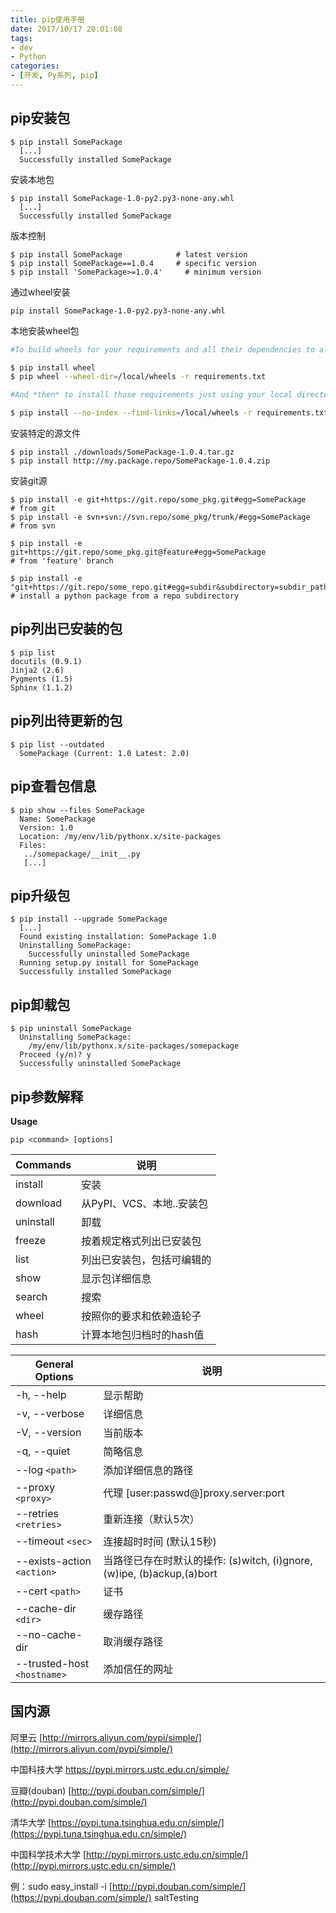 ```yaml
---
title: pip使用手册
date: 2017/10/17 20:01:08
tags:
- dev
- Python
categories:
- [开发, Py系列, pip]
---
```

## pip安装包

```shell
$ pip install SomePackage
  [...]
  Successfully installed SomePackage
```

<!--more-->

安装本地包

```shell
$ pip install SomePackage-1.0-py2.py3-none-any.whl
  [...]
  Successfully installed SomePackage
```

版本控制

 ```shell
$ pip install SomePackage            # latest version
$ pip install SomePackage==1.0.4     # specific version
$ pip install 'SomePackage>=1.0.4'     # minimum version
 ```

通过wheel安装

```shell
pip install SomePackage-1.0-py2.py3-none-any.whl
```

本地安装wheel包
```bash
#To build wheels for your requirements and all their dependencies to a local directory:

$ pip install wheel
$ pip wheel --wheel-dir=/local/wheels -r requirements.txt

#And *then* to install those requirements just using your local directory of wheels (and not from PyPI):

$ pip install --no-index --find-links=/local/wheels -r requirements.txt
```

安装特定的源文件

```shell
$ pip install ./downloads/SomePackage-1.0.4.tar.gz
$ pip install http://my.package.repo/SomePackage-1.0.4.zip
```

安装git源

```shell
$ pip install -e git+https://git.repo/some_pkg.git#egg=SomePackage          # from git
$ pip install -e svn+svn://svn.repo/some_pkg/trunk/#egg=SomePackage         # from svn

$ pip install -e git+https://git.repo/some_pkg.git@feature#egg=SomePackage  
# from 'feature' branch

$ pip install -e "git+https://git.repo/some_repo.git#egg=subdir&subdirectory=subdir_path" # install a python package from a repo subdirectory
```

## pip列出已安装的包

```
$ pip list
docutils (0.9.1)
Jinja2 (2.6)
Pygments (1.5)
Sphinx (1.1.2)
```

## pip列出待更新的包

```
$ pip list --outdated
  SomePackage (Current: 1.0 Latest: 2.0)
```

## pip查看包信息

```
$ pip show --files SomePackage
  Name: SomePackage
  Version: 1.0
  Location: /my/env/lib/pythonx.x/site-packages
  Files:
   ../somepackage/__init__.py
   [...]
```

## pip升级包

```
$ pip install --upgrade SomePackage
  [...]
  Found existing installation: SomePackage 1.0
  Uninstalling SomePackage:
    Successfully uninstalled SomePackage
  Running setup.py install for SomePackage
  Successfully installed SomePackage
```

## pip卸载包

```
$ pip uninstall SomePackage
  Uninstalling SomePackage:
    /my/env/lib/pythonx.x/site-packages/somepackage
  Proceed (y/n)? y
  Successfully uninstalled SomePackage
```

## pip参数解释

**Usage**

```
pip <command> [options]
```

| Commands  | 说明                |
| --------- | ----------------- |
| install   | 安装                |
| download  | 从PyPI、VCS、本地..安装包 |
| uninstall | 卸载                |
| freeze    | 按着规定格式列出已安装包      |
| list      | 列出已安装包，包括可编辑的     |
| show      | 显示包详细信息           |
| search    | 搜索                |
| wheel     | 按照你的要求和依赖造轮子      |
| hash      | 计算本地包归档时的hash值    |



| General Options             | 说明                                                         |
| --------------------------- | ------------------------------------------------------------ |
| -h, --help                  | 显示帮助                                                     |
| -v, --verbose               | 详细信息                                                     |
| -V, --version               | 当前版本                                                     |
| -q, --quiet                 | 简略信息                                                     |
| --log `<path>`              | 添加详细信息的路径                                           |
| --proxy `<proxy>`           | 代理  [user:passwd@]proxy.server:port                        |
| --retries `<retries>`       | 重新连接（默认5次）                                          |
| --timeout `<sec>`           | 连接超时时间 (默认15秒)                                      |
| --exists-action `<action>`  | 当路径已存在时默认的操作: (s)witch, (i)gnore, (w)ipe, (b)ackup,(a)bort |
| --cert `<path>`             | 证书                                                         |
| --cache-dir `<dir>`         | 缓存路径                                                     |
| --no-cache-dir              | 取消缓存路径                                                 |
| --trusted-host `<hostname>` | 添加信任的网址                                               |

## 国内源

阿里云 [http://mirrors.aliyun.com/pypi/simple/](http://mirrors.aliyun.com/pypi/simple/)

中国科技大学 [https://pypi.mirrors.ustc.edu.cn/simple/ ](https://pypi.mirrors.ustc.edu.cn/simple/%20)

豆瓣(douban) [http://pypi.douban.com/simple/](http://pypi.douban.com/simple/) 

清华大学 [https://pypi.tuna.tsinghua.edu.cn/simple/](https://pypi.tuna.tsinghua.edu.cn/simple/)

中国科学技术大学 [http://pypi.mirrors.ustc.edu.cn/simple/](http://pypi.mirrors.ustc.edu.cn/simple/)

例：sudo easy_install -i [http://pypi.douban.com/simple/](https://pypi.douban.com/simple/) saltTesting